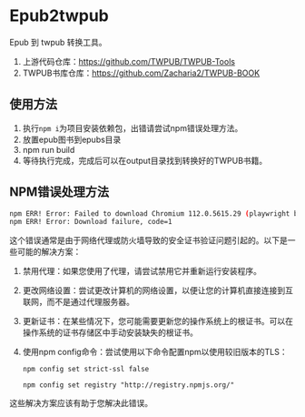 # Epub2twpub
Epub 到 twpub 转换工具。

1. 上游代码仓库：https://github.com/TWPUB/TWPUB-Tools
2. TWPUB书库仓库：https://github.com/Zacharia2/TWPUB-BOOK


## 使用方法

1. 执行`npm i`为项目安装依赖包，出错请尝试npm错误处理方法。
2. 放置epub图书到epubs目录
3. npm run build
4. 等待执行完成，完成后可以在output目录找到转换好的TWPUB书籍。

## NPM错误处理方法

```sh
npm ERR! Error: Failed to download Chromium 112.0.5615.29 (playwright build v1055), caused by
npm ERR! Error: Download failure, code=1
```

这个错误通常是由于网络代理或防火墙导致的安全证书验证问题引起的。以下是一些可能的解决方案：

1. 禁用代理：如果您使用了代理，请尝试禁用它并重新运行安装程序。

2. 更改网络设置：尝试更改计算机的网络设置，以便让您的计算机直接连接到互联网，而不是通过代理服务器。

3. 更新证书：在某些情况下，您可能需要更新您的操作系统上的根证书。可以在操作系统的证书存储区中手动安装缺失的根证书。

4. 使用npm config命令：尝试使用以下命令配置npm以使用较旧版本的TLS：

   `npm config set strict-ssl false `

   `npm config set registry "http://registry.npmjs.org/"`

这些解决方案应该有助于您解决此错误。